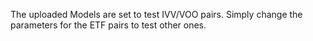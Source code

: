 The uploaded Models are set to test IVV/VOO pairs. Simply change the parameters for the ETF pairs to test other ones.

